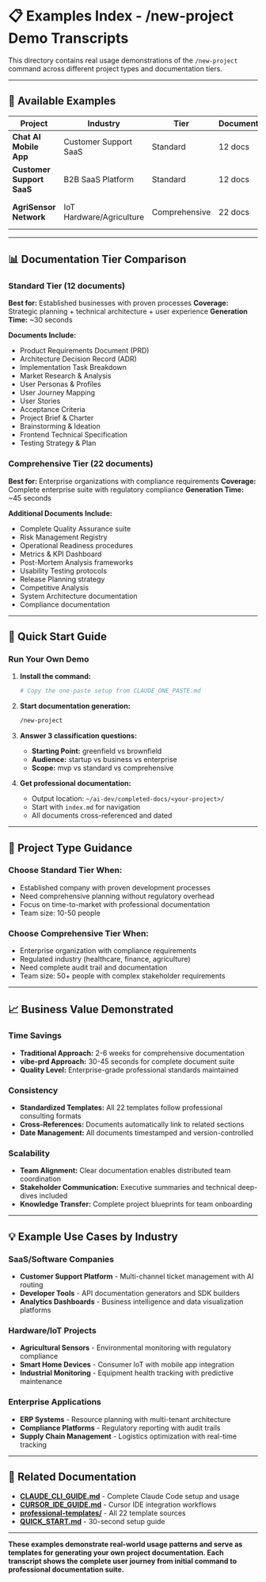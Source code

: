 # 📋 Examples Index - /new-project Demo Transcripts

This directory contains real usage demonstrations of the `/new-project` command across different project types and documentation tiers.

---

## 🎯 Available Examples

| Project | Industry | Tier | Documents | Complexity | Demo File |
|---------|----------|------|-----------|------------|-----------|
| **Chat AI Mobile App** | Customer Support SaaS | Standard | 12 docs | Business-focused | [demo-transcript.md](demo-transcript.md) |
| **Customer Support SaaS** | B2B SaaS Platform | Standard | 12 docs | Business-focused | [saas-webapp-demo.md](saas-webapp-demo.md) |
| **AgriSensor Network** | IoT Hardware/Agriculture | Comprehensive | 22 docs | Enterprise-grade | [iot-hardware-demo.md](iot-hardware-demo.md) |

---

## 📊 Documentation Tier Comparison

### **Standard Tier (12 documents)**
**Best for:** Established businesses with proven processes
**Coverage:** Strategic planning + technical architecture + user experience
**Generation Time:** ~30 seconds

**Documents Include:**
- Product Requirements Document (PRD)
- Architecture Decision Record (ADR)
- Implementation Task Breakdown
- Market Research & Analysis
- User Personas & Profiles
- User Journey Mapping
- User Stories
- Acceptance Criteria
- Project Brief & Charter
- Brainstorming & Ideation
- Frontend Technical Specification
- Testing Strategy & Plan

### **Comprehensive Tier (22 documents)**
**Best for:** Enterprise organizations with compliance requirements
**Coverage:** Complete enterprise suite with regulatory compliance
**Generation Time:** ~45 seconds

**Additional Documents Include:**
- Complete Quality Assurance suite
- Risk Management Registry
- Operational Readiness procedures
- Metrics & KPI Dashboard
- Post-Mortem Analysis frameworks
- Usability Testing protocols
- Release Planning strategy
- Competitive Analysis
- System Architecture documentation
- Compliance documentation

---

## 🚀 Quick Start Guide

### **Run Your Own Demo**

1. **Install the command:**
   ```bash
   # Copy the one-paste setup from CLAUDE_ONE_PASTE.md
   ```

2. **Start documentation generation:**
   ```bash
   /new-project
   ```

3. **Answer 3 classification questions:**
   - **Starting Point:** greenfield vs brownfield
   - **Audience:** startup vs business vs enterprise
   - **Scope:** mvp vs standard vs comprehensive

4. **Get professional documentation:**
   - Output location: `~/ai-dev/completed-docs/<your-project>/`
   - Start with `index.md` for navigation
   - All documents cross-referenced and dated

---

## 🎯 Project Type Guidance

### **Choose Standard Tier When:**
- Established company with proven development processes
- Need comprehensive planning without regulatory overhead
- Focus on time-to-market with professional documentation
- Team size: 10-50 people

### **Choose Comprehensive Tier When:**
- Enterprise organization with compliance requirements
- Regulated industry (healthcare, finance, agriculture)
- Need complete audit trail and documentation
- Team size: 50+ people with complex stakeholder requirements

---

## 📈 Business Value Demonstrated

### **Time Savings**
- **Traditional Approach:** 2-6 weeks for comprehensive documentation
- **vibe-prd Approach:** 30-45 seconds for complete document suite
- **Quality Level:** Enterprise-grade professional standards maintained

### **Consistency**
- **Standardized Templates:** All 22 templates follow professional consulting formats
- **Cross-References:** Documents automatically link to related sections
- **Date Management:** All documents timestamped and version-controlled

### **Scalability**
- **Team Alignment:** Clear documentation enables distributed team coordination
- **Stakeholder Communication:** Executive summaries and technical deep-dives included
- **Knowledge Transfer:** Complete project blueprints for team onboarding

---

## 💡 Example Use Cases by Industry

### **SaaS/Software Companies**
- **Customer Support Platform** - Multi-channel ticket management with AI routing
- **Developer Tools** - API documentation generators and SDK builders
- **Analytics Dashboards** - Business intelligence and data visualization platforms

### **Hardware/IoT Projects**
- **Agricultural Sensors** - Environmental monitoring with regulatory compliance
- **Smart Home Devices** - Consumer IoT with mobile app integration
- **Industrial Monitoring** - Equipment health tracking with predictive maintenance

### **Enterprise Applications**
- **ERP Systems** - Resource planning with multi-tenant architecture
- **Compliance Platforms** - Regulatory reporting with audit trails
- **Supply Chain Management** - Logistics optimization with real-time tracking

---

## 🔗 Related Documentation

- **[CLAUDE_CLI_GUIDE.md](../CLAUDE_CLI_GUIDE.md)** - Complete Claude Code setup and usage
- **[CURSOR_IDE_GUIDE.md](../CURSOR_IDE_GUIDE.md)** - Cursor IDE integration workflows
- **[professional-templates/](../professional-templates/)** - All 22 template sources
- **[QUICK_START.md](../QUICK_START.md)** - 30-second setup guide

---

**These examples demonstrate real-world usage patterns and serve as templates for generating your own project documentation. Each transcript shows the complete user journey from initial command to professional documentation suite.**